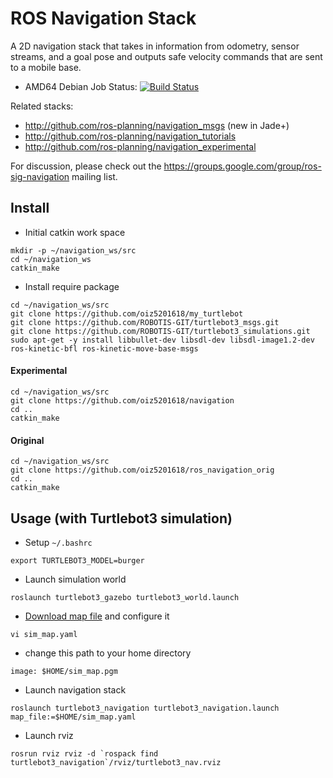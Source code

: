 ROS Navigation Stack
====================

A 2D navigation stack that takes in information from odometry, sensor
streams, and a goal pose and outputs safe velocity commands that are sent
to a mobile base.

 * AMD64 Debian Job Status: [![Build Status](http://build.ros.org/buildStatus/icon?job=Kbin_uX64__navigation__ubuntu_xenial_amd64__binary)](http://build.ros.org/view/Kbin_uX64/job/Kbin_uX64__navigation__ubuntu_xenial_amd64__binary/)

Related stacks:

 * http://github.com/ros-planning/navigation_msgs (new in Jade+)
 * http://github.com/ros-planning/navigation_tutorials
 * http://github.com/ros-planning/navigation_experimental

For discussion, please check out the
https://groups.google.com/group/ros-sig-navigation mailing list.

## Install

* Initial catkin work space
```shell=
mkdir -p ~/navigation_ws/src
cd ~/navigation_ws
catkin_make
```
* Install require package
```
cd ~/navigation_ws/src
git clone https://github.com/oiz5201618/my_turtlebot
git clone https://github.com/ROBOTIS-GIT/turtlebot3_msgs.git
git clone https://github.com/ROBOTIS-GIT/turtlebot3_simulations.git
sudo apt-get -y install libbullet-dev libsdl-dev libsdl-image1.2-dev ros-kinetic-bfl ros-kinetic-move-base-msgs
```

#### Experimental

```shell=
cd ~/navigation_ws/src
git clone https://github.com/oiz5201618/navigation
cd ..
catkin_make
```

#### Original
```shell=
cd ~/navigation_ws/src
git clone https://github.com/oiz5201618/ros_navigation_orig
cd ..
catkin_make
```

## Usage (with Turtlebot3 simulation)

* Setup `~/.bashrc`
```shell=
export TURTLEBOT3_MODEL=burger
```
* Launch simulation world
```shell=
roslaunch turtlebot3_gazebo turtlebot3_world.launch
```
* [Download map file](https://drive.google.com/open?id=10fBV_JrsOpleqxqA4FI8h0AKa7CUeOw-) and configure it
```shell=
vi sim_map.yaml
```
* change this path to your home directory
```
image: $HOME/sim_map.pgm
```
* Launch navigation stack 
```shell=
roslaunch turtlebot3_navigation turtlebot3_navigation.launch map_file:=$HOME/sim_map.yaml
```
* Launch rviz
```shell=
rosrun rviz rviz -d `rospack find turtlebot3_navigation`/rviz/turtlebot3_nav.rviz
```
